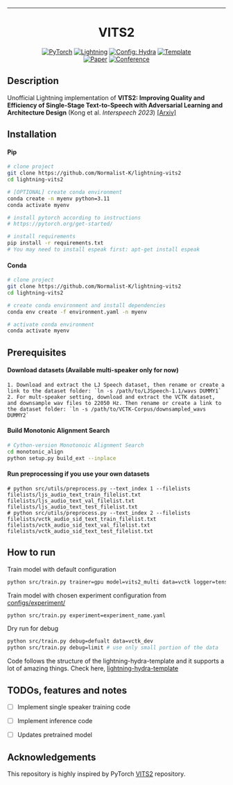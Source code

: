 ______________________________________________________________________

<div align="center">

# VITS2

<a href="https://pytorch.org/get-started/locally/"><img alt="PyTorch" src="https://img.shields.io/badge/PyTorch-ee4c2c?logo=pytorch&logoColor=white"></a>
<a href="https://pytorchlightning.ai/"><img alt="Lightning" src="https://img.shields.io/badge/-Lightning-792ee5?logo=pytorchlightning&logoColor=white"></a>
<a href="https://hydra.cc/"><img alt="Config: Hydra" src="https://img.shields.io/badge/Config-Hydra-89b8cd"></a>
<a href="https://github.com/ashleve/lightning-hydra-template"><img alt="Template" src="https://img.shields.io/badge/-Lightning--Hydra--Template-017F2F?style=flat&logo=github&labelColor=gray"></a><br>
[![Paper](http://img.shields.io/badge/paper-arxiv.2307.16430-B31B1B.svg)]([https://www.nature.com/articles/nature14539](https://arxiv.org/abs/2307.16430))
[![Conference](http://img.shields.io/badge/Interspeech-2023-4b44ce.svg)]([https://papers.nips.cc/paper/2020](https://interspeech2023.org/))

</div>

## Description

Unofficial Lightning implementation of **VITS2: Improving Quality and Efficiency of Single-Stage Text-to-Speech with Adversarial Learning and Architecture Design** (Kong et al. *Interspeech 2023*) [[Arxiv]](https://arxiv.org/abs/2307.16430)

## Installation

#### Pip

```bash
# clone project
git clone https://github.com/Normalist-K/lightning-vits2
cd lightning-vits2

# [OPTIONAL] create conda environment
conda create -n myenv python=3.11
conda activate myenv

# install pytorch according to instructions
# https://pytorch.org/get-started/

# install requirements
pip install -r requirements.txt
# You may need to install espeak first: apt-get install espeak
```

#### Conda

```bash
# clone project
git clone https://github.com/Normalist-K/lightning-vits2
cd lightning-vits2

# create conda environment and install dependencies
conda env create -f environment.yaml -n myenv

# activate conda environment
conda activate myenv
```

## Prerequisites
#### Download datasets (Available multi-speaker only for now)
    1. Download and extract the LJ Speech dataset, then rename or create a link to the dataset folder: `ln -s /path/to/LJSpeech-1.1/wavs DUMMY1`
    2. For mult-speaker setting, download and extract the VCTK dataset, and downsample wav files to 22050 Hz. Then rename or create a link to the dataset folder: `ln -s /path/to/VCTK-Corpus/downsampled_wavs DUMMY2`
#### Build Monotonic Alignment Search
```sh
# Cython-version Monotonoic Alignment Search
cd monotonic_align
python setup.py build_ext --inplace
```
#### Run preprocessing if you use your own datasets
```
# python src/utils/preprocess.py --text_index 1 --filelists filelists/ljs_audio_text_train_filelist.txt filelists/ljs_audio_text_val_filelist.txt filelists/ljs_audio_text_test_filelist.txt 
# python src/utils/preprocess.py --text_index 2 --filelists filelists/vctk_audio_sid_text_train_filelist.txt filelists/vctk_audio_sid_text_val_filelist.txt filelists/vctk_audio_sid_text_test_filelist.txt
```
## How to run

Train model with default configuration

```bash
python src/train.py trainer=gpu model=vits2_multi data=vctk logger=tensorboard
```

Train model with chosen experiment configuration from [configs/experiment/](configs/experiment/)

```bash
python src/train.py experiment=experiment_name.yaml
```

Dry run for debug

```bash
python src/train.py debug=defualt data=vctk_dev 
python src/train.py debug=limit # use only small portion of the data
```

Code follows the structure of the lightning-hydra-template and it supports a lot of amazing things.
Check here, [lightning-hydra-template](https://github.com/ashleve/lightning-hydra-template)

## TODOs, features and notes
- [ ] Implement single speaker training code
- [ ] Implement inference code
- [ ] Updates pretrained model


## Acknowledgements
This repository is highly inspired by PyTorch [VITS2](https://github.com/p0p4k/vits2_pytorch) repository.
